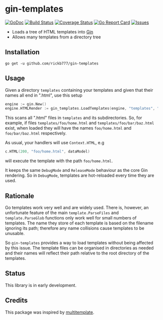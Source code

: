 # gin-templates

[![GoDoc](https://img.shields.io/badge/api-Godoc-blue.svg)](https://pkg.go.dev/github.com/rickb777/gin-templates)
[![Build Status](https://api.travis-ci.org/rickb777/gin-templates.svg?branch=master)](https://travis-ci.org/rickb777/gin-templates/builds)
[![Coverage Status](https://coveralls.io/repos/rickb777/gin-templates/badge.svg?branch=master&service=github)](https://coveralls.io/github/rickb777/gin-templates?branch=master)
[![Go Report Card](https://goreportcard.com/badge/github.com/rickb777/gin-templates)](https://goreportcard.com/report/github.com/rickb777/gin-templates)
[![Issues](https://img.shields.io/github/issues/rickb777/gin-templates.svg)](https://github.com/rickb777/gin-templates/issues)

* Loads a tree of HTML templates into [Gin](https://github.com/gin-gonic/gin)
* Allows many templates from a directory tree

## Installation

    go get -u github.com/rickb777/gin-templates

## Usage

Given a directory `templates` containing your templates and given that their names all end in ".html", use this setup

```go
engine := gin.New()
engine.HTMLRender := gin_templates.LoadTemplates(engine, "templates", ".html")
```

This scans all ".html" files in `templates` and its subdirectories. So, for example, if files `templates/foo/home.html` and `templates/foo/bar/baz.html` exist, when loaded they will have the names `foo/home.html` and `foo/bar/baz.html` respectively.

As usual, your handlers will use `Context.HTML`, e.g

```go
c.HTML(200, "foo/home.html", dataModel)
```
will execute the template with the path `foo/home.html`.

It keeps the same  `DebugMode` and `ReleaseMode` behaviour as the core Gin rendering. So in `DebugMode`, templates are hot-reloaded every time they are used.

## Rationale

Go templates work very well and are widely used. There is, however, an unfortunate feature of the main `template.ParseFiles` and `template.ParseGlob` functions only work well for small numbers of templates. The name they store of each template is based on the filename ignoring its path; therefore any name collisions cause templates to be unusable.

So `gin-templates` provides a way to load templates without being affected by this issue. The template files can be organised in directories as needed and their names will reflect their path relative to the root directory of the templates.

## Status

This library is in early development.

## Credits

This package was inspired by [multitemplate](https://github.com/gin-contrib/multitemplate).
